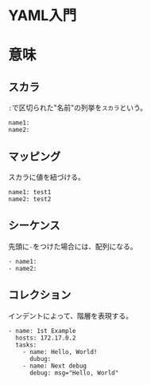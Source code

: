 # YAML入門
# 意味
## スカラ
`:`で区切られた"名前"の列挙を`スカラ`という。
```
name1: 
name2: 
```
## マッピング
スカラに値を紐づける。
```
name1: test1
name2: test2
```
## シーケンス
先頭に`-`をつけた場合には、配列になる。
```
- name1:
- name2:
```
## コレクション
インデントによって、階層を表現する。
```
- name: 1st Example
  hosts: 172.17.0.2
  tasks:
    - name: Hello, World!
      dubug:
    - name: Next debug
      debug: msg="Hello, World"
```

